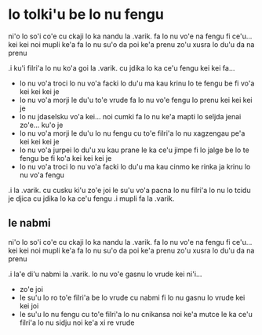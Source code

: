 # lo tolki'u be lo nu fengu
ni'o lo so'i co'e cu ckaji lo ka nandu la .varik. fa lo nu vo'e na fengu fi ce'u... kei kei noi mupli ke'a fa lo nu su'o da poi ke'a prenu zo'u xusra lo du'u da na prenu

.i ku'i filri'a lo nu ko'a goi la .varik. cu jdika lo ka ce'u fengu kei kei fa...

* lo nu vo'a troci lo nu vo'a facki lo du'u ma kau krinu lo te fengu be fi vo'a kei kei kei je
* lo nu vo'a morji le du'u to'e vrude fa lo nu vo'e fengu lo prenu kei kei kei je
* lo nu jdaselsku vo'a kei... noi cumki fa lo nu ke'a mapti lo seljda jenai zo'e... ku'o je
* lo nu vo'a morji le du'u lo nu fengu cu to'e filri'a lo nu xagzengau pe'a kei kei kei je
* lo nu vo'a jurpei lo du'u xu kau prane le ka ce'u jimpe fi lo jalge be lo te fengu be fi ko'a kei kei kei je
* lo nu vo'a troci lo nu vo'a facki lo du'u ma kau cinmo ke rinka ja krinu lo nu vo'a fengu

.i la .varik. cu cusku ki'u zo'e joi le su'u vo'a pacna lo nu filri'a lo nu lo tcidu je djica cu jdika lo ka ce'u fengu  .i mupli fa la .varik.

## le nabmi
ni'o lo so'i co'e cu ckaji lo ka nandu la .varik. fa lo nu vo'e na fengu fi ce'u... kei kei noi mupli ke'a fa lo nu su'o da poi ke'a prenu zo'u xusra lo du'u da na prenu

.i la'e di'u nabmi la .varik. lo nu vo'e gasnu lo vrude kei ni'i...

* zo'e joi
* le su'u lo ro to'e filri'a be lo vrude cu nabmi fi lo nu gasnu lo vrude kei kei joi
* le su'u lo nu fengu cu to'e filri'a lo nu cnikansa noi ke'a mutce le ka ce'u filri'a lo nu sidju noi ke'a xi re vrude
